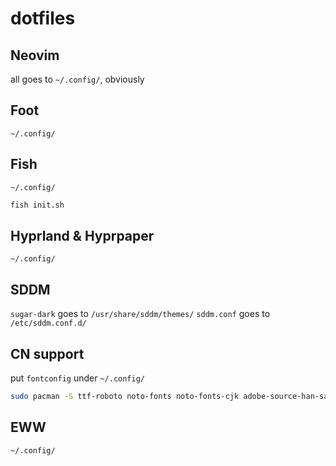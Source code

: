# dotfiles

## Neovim

all goes to `~/.config/`, obviously

## Foot

`~/.config/`

## Fish

`~/.config/`

```sh
fish init.sh
```

## Hyprland & Hyprpaper

`~/.config/`

## SDDM

`sugar-dark` goes to `/usr/share/sddm/themes/`
`sddm.conf` goes to `/etc/sddm.conf.d/`

## CN support

put `fontconfig` under `~/.config/`

```sh
sudo pacman -S ttf-roboto noto-fonts noto-fonts-cjk adobe-source-han-sans-cn-fonts adobe-source-han-serif-cn-fonts ttf-dejavu
```

## EWW

`~/.config/`
